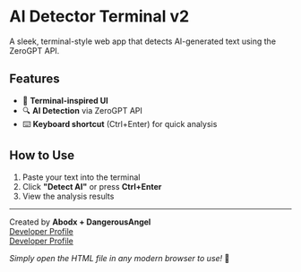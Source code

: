 # AI Detector Terminal v2

A sleek, terminal-style web app that detects AI-generated text using the ZeroGPT API.  

## Features  

- 🌟 **Terminal-inspired UI** 
- 🔍 **AI Detection** via ZeroGPT API  
- ⌨️ **Keyboard shortcut** (Ctrl+Enter) for quick analysis  

## How to Use  

1. Paste your text into the terminal  
2. Click **"Detect AI"** or press **Ctrl+Enter**  
3. View the analysis results  

---  

Created by **Abodx + DangerousAngel**  
[Developer Profile](https://abodx9.github.com/abod/)  
[Developer Profile](https://abodx9.github.io/DangerousAngel/)  

*Simply open the HTML file in any modern browser to use!* 🚀
